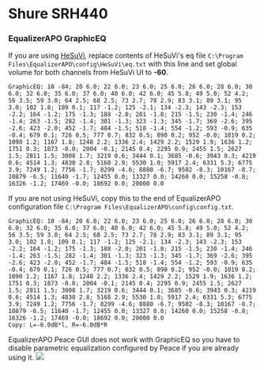 # Shure SRH440
### EqualizerAPO GraphicEQ
If you are using [HeSuVi](https://sourceforge.net/projects/hesuvi/), replace contents of HeSuVi's eq file `C:\Program Files\EqualizerAPO\config\HeSuVi\eq.txt` with this line and set global volume for both channels from HeSuVi UI to **-60**.
```
GraphicEQ: 10 -84; 20 6.0; 22 6.0; 23 6.0; 25 6.0; 26 6.0; 28 6.0; 30 6.0; 32 6.0; 35 6.0; 37 6.0; 40 6.0; 42 6.0; 45 5.8; 49 5.0; 52 4.2; 56 3.5; 59 3.0; 64 2.5; 68 2.5; 73 2.7; 78 2.9; 83 3.1; 89 3.1; 95 3.0; 102 1.8; 109 0.1; 117 -1.2; 125 -2.1; 134 -2.3; 143 -2.3; 153 -2.2; 164 -1.2; 175 -1.3; 188 -2.0; 201 -1.8; 215 -1.5; 230 -1.4; 246 -1.4; 263 -1.5; 282 -1.4; 301 -1.3; 323 -1.3; 345 -1.7; 369 -2.6; 395 -2.6; 423 -2.0; 452 -1.7; 484 -1.5; 518 -1.4; 554 -1.2; 593 -0.9; 635 -0.4; 679 0.1; 726 0.5; 777 0.7; 832 0.5; 890 0.2; 952 -0.0; 1019 0.2; 1090 1.2; 1167 1.8; 1248 2.2; 1336 2.4; 1429 2.2; 1529 1.9; 1636 1.2; 1751 0.3; 1873 -0.0; 2004 -0.1; 2145 0.4; 2295 0.9; 2455 1.5; 2627 1.5; 2811 1.5; 3008 1.7; 3219 0.6; 3444 0.1; 3685 -0.6; 3943 0.3; 4219 0.6; 4514 1.3; 4830 2.8; 5168 2.9; 5530 1.0; 5917 2.4; 6331 5.3; 6775 3.9; 7249 1.2; 7756 -1.7; 8299 -4.6; 8880 -6.7; 9502 -8.3; 10167 -8.7; 10879 -6.5; 11640 -1.7; 12455 0.0; 13327 0.0; 14260 0.0; 15258 -0.8; 16326 -1.2; 17469 -0.0; 18692 0.0; 20000 0.0
```
If you are not using HeSuVi, copy this to the end of EqualizerAPO configuration file `C:\Program Files\EqualizerAPO\config\config.txt`.
```
GraphicEQ: 10 -84; 20 6.0; 22 6.0; 23 6.0; 25 6.0; 26 6.0; 28 6.0; 30 6.0; 32 6.0; 35 6.0; 37 6.0; 40 6.0; 42 6.0; 45 5.8; 49 5.0; 52 4.2; 56 3.5; 59 3.0; 64 2.5; 68 2.5; 73 2.7; 78 2.9; 83 3.1; 89 3.1; 95 3.0; 102 1.8; 109 0.1; 117 -1.2; 125 -2.1; 134 -2.3; 143 -2.3; 153 -2.2; 164 -1.2; 175 -1.3; 188 -2.0; 201 -1.8; 215 -1.5; 230 -1.4; 246 -1.4; 263 -1.5; 282 -1.4; 301 -1.3; 323 -1.3; 345 -1.7; 369 -2.6; 395 -2.6; 423 -2.0; 452 -1.7; 484 -1.5; 518 -1.4; 554 -1.2; 593 -0.9; 635 -0.4; 679 0.1; 726 0.5; 777 0.7; 832 0.5; 890 0.2; 952 -0.0; 1019 0.2; 1090 1.2; 1167 1.8; 1248 2.2; 1336 2.4; 1429 2.2; 1529 1.9; 1636 1.2; 1751 0.3; 1873 -0.0; 2004 -0.1; 2145 0.4; 2295 0.9; 2455 1.5; 2627 1.5; 2811 1.5; 3008 1.7; 3219 0.6; 3444 0.1; 3685 -0.6; 3943 0.3; 4219 0.6; 4514 1.3; 4830 2.8; 5168 2.9; 5530 1.0; 5917 2.4; 6331 5.3; 6775 3.9; 7249 1.2; 7756 -1.7; 8299 -4.6; 8880 -6.7; 9502 -8.3; 10167 -8.7; 10879 -6.5; 11640 -1.7; 12455 0.0; 13327 0.0; 14260 0.0; 15258 -0.8; 16326 -1.2; 17469 -0.0; 18692 0.0; 20000 0.0
Copy: L=-6.0dB*l, R=-6.0dB*R
```
EqualizerAPO Peace GUI does not work with GraphicEQ so you have to disable parametric equalization configured by Peace if you are already using it.
![](https://raw.githubusercontent.com/jaakkopasanen/AutoEq/master/results/Sonoma%20Model%20One/innerfidelity/onear/Shure%20SRH440/Shure%20SRH440.png)
